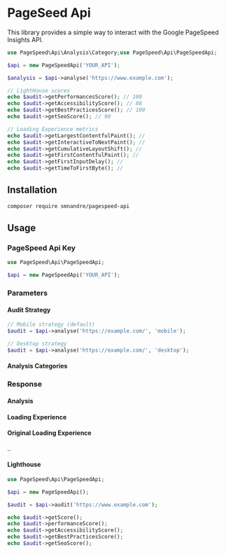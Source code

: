 # PageSeed Api

This library provides a simple way to interact with the Google PageSpeed Insights API.

```php
use PageSpeed\Api\Analysis\Category;use PageSpeed\Api\PageSpeedApi;

$api = new PageSpeedApi('YOUR_API');

$analysis = $api->analyse('https://www.example.com');

// LightHouse scores
echo $audit->getPerformancesScore(); // 100
echo $audit->getAccessibilityScore(); // 88
echo $audit->getBestPracticesScore(); // 100
echo $audit->getSeoScore(); // 90

// Loading Experience metrics
echo $audit->getLargestContentfulPaint(); // 
echo $audit->getInteractiveToNextPaint(); // 
echo $audit->getCumulativeLayoutShift(); // 
echo $audit->getFirstContentfulPaint(); // 
echo $audit->getFirstInputDelay(); // 
echo $audit->getTimeToFirstByte(); // 
```

## Installation

```bash
composer require smnandre/pagespeed-api
```

## Usage


### PageSpeed Api Key

```php
use PageSpeed\Api\PageSpeedApi;

$api = new PageSpeedApi('YOUR_API');
```

### Parameters

#### Audit Strategy	

```php
// Mobile strategy (default)
$audit = $api->analyse('https://example.com/', 'mobile');

// Desktop strategy
$audit = $api->analyse('https://example.com/', 'desktop');
```

#### Analysis Categories


### Response 

#### Analysis


#### Loading Experience


#### Original Loading Experience

.. 

#### Lighthouse

```php
use PageSpeed\Api\PageSpeedApi;

$api = new PageSpeedApi();

$audit = $api->audit('https://www.example.com');

echo $audit->getScore();
echo $audit->performanceScore();
echo $audit->getAccessibilityScore();
echo $audit->getBestPracticesScore();
echo $audit->getSeoScore();
```
